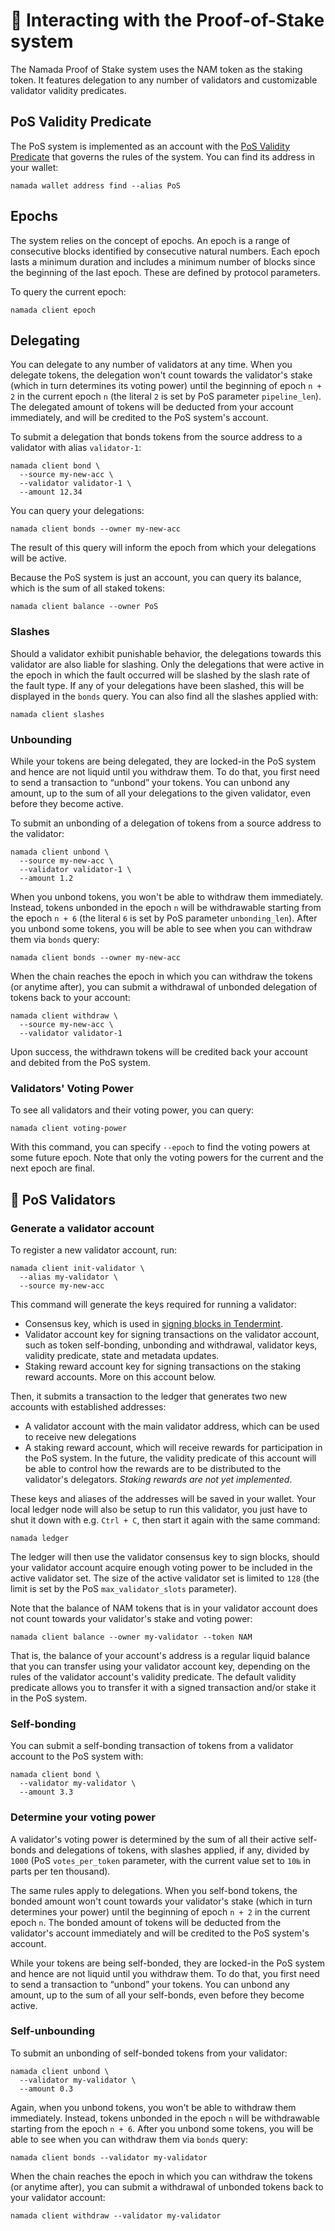 # 🔏 Interacting with the Proof-of-Stake system

The Namada Proof of Stake system uses the NAM token as the staking token. It features delegation to any number of validators and customizable validator validity predicates.

## PoS Validity Predicate

The PoS system is implemented as an account with the [PoS Validity Predicate](https://github.com/anoma/namada/blob/namada/shared/src/ledger/pos/vp.rs) that governs the rules of the system. You can find its address in your wallet:

```shell
namada wallet address find --alias PoS
```

## Epochs

The system relies on the concept of epochs. An epoch is a range of consecutive blocks identified by consecutive natural numbers. Each epoch lasts a minimum duration and includes a minimum number of blocks since the beginning of the last epoch. These are defined by protocol parameters.

To query the current epoch:

```shell
namada client epoch
```

## Delegating

You can delegate to any number of validators at any time. When you delegate tokens, the delegation won't count towards the validator's stake (which in turn determines its voting power) until the beginning of epoch `n + 2` in the current epoch `n` (the literal `2` is set by PoS parameter `pipeline_len`). The delegated amount of tokens will be deducted from your account immediately, and will be credited to the PoS system's account.

To submit a delegation that bonds tokens from the source address to a validator with alias `validator-1`:

```shell
namada client bond \
  --source my-new-acc \
  --validator validator-1 \
  --amount 12.34
```

You can query your delegations:

```shell
namada client bonds --owner my-new-acc
```

The result of this query will inform the epoch from which your delegations will be active.

Because the PoS system is just an account, you can query its balance, which is the sum of all staked tokens:

```shell
namada client balance --owner PoS
```

### Slashes

Should a validator exhibit punishable behavior, the delegations towards this validator are also liable for slashing. Only the delegations that were active in the epoch in which the fault occurred will be slashed by the slash rate of the fault type. If any of your delegations have been slashed, this will be displayed in the `bonds` query. You can also find all the slashes applied with:

```shell
namada client slashes
```

### Unbounding

While your tokens are being delegated, they are locked-in the PoS system and hence are not liquid until you withdraw them. To do that, you first need to send a transaction to “unbond” your tokens. You can unbond any amount, up to the sum of all your delegations to the given validator, even before they become active.

To submit an unbonding of a delegation of tokens from a source address to the validator:

```shell
namada client unbond \
  --source my-new-acc \
  --validator validator-1 \
  --amount 1.2
```

When you unbond tokens, you won't be able to withdraw them immediately. Instead, tokens unbonded in the epoch `n` will be withdrawable starting from the epoch `n + 6` (the literal `6` is set by PoS parameter `unbonding_len`). After you unbond some tokens, you will be able to see when you can withdraw them via `bonds` query:

```shell
namada client bonds --owner my-new-acc
```

When the chain reaches the epoch in which you can withdraw the tokens (or anytime after), you can submit a withdrawal of unbonded delegation of tokens back to your account:

```shell
namada client withdraw \
  --source my-new-acc \
  --validator validator-1
```

Upon success, the withdrawn tokens will be credited back your account and debited from the PoS system.

### Validators' Voting Power

To see all validators and their voting power, you can query:

```shell
namada client voting-power
```

With this command, you can specify `--epoch` to find the voting powers at some future epoch. Note that only the voting powers for the current and the next epoch are final.

## 📒 PoS Validators

### Generate a validator account

To register a new validator account, run:

```shell
namada client init-validator \
  --alias my-validator \
  --source my-new-acc
```

This command will generate the keys required for running a validator:

- Consensus key, which is used in [signing blocks in Tendermint](https://docs.tendermint.com/master/nodes/validators.html#validator-keys).
- Validator account key for signing transactions on the validator account, such as token self-bonding, unbonding and withdrawal, validator keys, validity predicate, state and metadata updates.
- Staking reward account key for signing transactions on the staking reward accounts. More on this account below.

Then, it submits a transaction to the ledger that generates two new accounts with established addresses:

- A validator account with the main validator address, which can be used to receive new delegations
- A staking reward account, which will receive rewards for participation in the PoS system. In the future, the validity predicate of this account will be able to control how the rewards are to be distributed to the validator's delegators. *Staking rewards are not yet implemented*.

These keys and aliases of the addresses will be saved in your wallet. Your local ledger node will also be setup to run this validator, you just have to shut it down with e.g. `Ctrl + C`, then start it again with the same command:

```shell
namada ledger
```

The ledger will then use the validator consensus key to sign blocks, should your validator account acquire enough voting power to be included in the active validator set. The size of the active validator set is limited to `128` (the limit is set by the PoS `max_validator_slots` parameter).

Note that the balance of NAM tokens that is in your validator account does not count towards your validator's stake and voting power:

```shell
namada client balance --owner my-validator --token NAM
```

That is, the balance of your account's address is a regular liquid balance that you can transfer using your validator account key, depending on the rules of the validator account's validity predicate. The default validity predicate allows you to transfer it with a signed transaction and/or stake it in the PoS system.

### Self-bonding

You can submit a self-bonding transaction of tokens from a validator account to the PoS system with:

```shell
namada client bond \
  --validator my-validator \
  --amount 3.3
```

### Determine your voting power

A validator's voting power is determined by the sum of all their active self-bonds and delegations of tokens, with slashes applied, if any, divided by `1000` (PoS `votes_per_token` parameter, with the current value set to `10‱` in parts per ten thousand).

The same rules apply to delegations. When you self-bond tokens, the bonded amount won't count towards your validator's stake (which in turn determines your power) until the beginning of epoch `n + 2` in the current epoch `n`. The bonded amount of tokens will be deducted from the validator's account immediately and will be credited to the PoS system's account.

While your tokens are being self-bonded, they are locked-in the PoS system and hence are not liquid until you withdraw them. To do that, you first need to send a transaction to “unbond” your tokens. You can unbond any amount, up to the sum of all your self-bonds, even before they become active.

### Self-unbounding

To submit an unbonding of self-bonded tokens from your validator:

```shell
namada client unbond \
  --validator my-validator \
  --amount 0.3
```

Again, when you unbond tokens, you won't be able to withdraw them immediately. Instead, tokens unbonded in the epoch `n` will be withdrawable starting from the epoch `n + 6`. After you unbond some tokens, you will be able to see when you can withdraw them via `bonds` query:

```shell
namada client bonds --validator my-validator
```

When the chain reaches the epoch in which you can withdraw the tokens (or anytime after), you can submit a withdrawal of unbonded tokens back to your validator account:

```shell
namada client withdraw --validator my-validator
```
